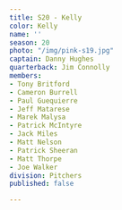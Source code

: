 ```yaml
---
title: S20 - Kelly
color: Kelly
name: ''
season: 20
photo: "/img/pink-s19.jpg"
captain: Danny Hughes
quarterback: Jim Connolly
members:
- Tony Britford
- Cameron Burrell
- Paul Guequierre
- Jeff Matarese
- Marek Malysa
- Patrick McIntyre
- Jack Miles
- Matt Nelson
- Patrick Sheeran
- Matt Thorpe
- Joe Walker
division: Pitchers
published: false

---
```

